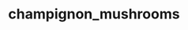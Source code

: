 ---
title: champignon_mushrooms
title_small: Гриби печериці сушені
lang: "ua"

categorie: dried_mushrooms

title_text: "Займають особливе місце на споживчій полиці. Їх використовують як повноцінну заміну свіжим грибам."

layout: products_in
popular: "no"

description: "<p>За останній час гриби печериці змогли заслужити небувалу популярність серед споживачів у всьому світі. Особливе місце на споживчому полиці займають сушені печериці. Їх використовують як повноцінну заміну свіжим грибам.</p>
<p>На основі сушених печериць виготовляють грибну приправу або порошок, який використовують в процесі приготування перших і основних страв, а також салатів.</p>"
permalink: "/products/dried_mushrooms/champignon_mushrooms"
specifications: [
    {
        head_text: "Склад:",
        body_text: "Гриби печериці",
    },
    {
        head_text: "Упаковка:",
        body_text: "Полиэтиленовый пакет, крафт - пакет",
    },
    {
        head_text: "Тип обработки:",
        body_text: "Сушеные",
    },
    {
        head_text: "Вид:",
        body_text: "Слайсы ",
    },
    {
        head_text: "Вес:",
        body_text: "15г; 30г; 100г; 500г",
    },
    {
        head_text: "Пищевая ценность в 100г продукта:",
        body_text: "Белки: 42г; Жиры: 9,5г; Углеводы: 1,0г;",
    },
    {
        head_text: "Энергетическая ценность в 100г продукта:",
        body_text: "258,0ккал (1076 кДж).",
    },
    {
        head_text: "Страна-производитель:",
        body_text: "Украина",
    },
    {
        head_text: "Срок хранения:",
        body_text: "24 месяца",
    },
    {
        head_text: "Условия хранения:",
        body_text: "Температура 5-25ᵒС, относительная влажность воздуха не более 75%",
    },
    {
        head_text: "Нормативная документация:",
        body_text: "ТУ У 10.8-2427610970-003:2019",
    },
    {
        head_text: "Цена:",
        body_text: "Договорная",
    },
]
---